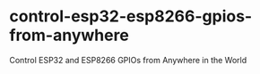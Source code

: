 # control-esp32-esp8266-gpios-from-anywhere
Control ESP32 and ESP8266 GPIOs from Anywhere in the World
